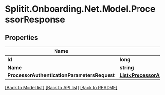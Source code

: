 # Splitit.Onboarding.Net.Model.ProcessorResponse

## Properties

Name | Type | Description | Notes
------------ | ------------- | ------------- | -------------
**Id** | **long** |  | 
**Name** | **string** |  | 
**ProcessorAuthenticationParametersRequest** | [**List&lt;ProcessorAuthenticationParametersRequest&gt;**](ProcessorAuthenticationParametersRequest.md) |  | 

[[Back to Model list]](../README.md#documentation-for-models) [[Back to API list]](../README.md#documentation-for-api-endpoints) [[Back to README]](../README.md)

